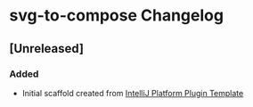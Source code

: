 <!-- Keep a Changelog guide -> https://keepachangelog.com -->

# svg-to-compose Changelog

## [Unreleased]
### Added
- Initial scaffold created from [IntelliJ Platform Plugin Template](https://github.com/JetBrains/intellij-platform-plugin-template)
